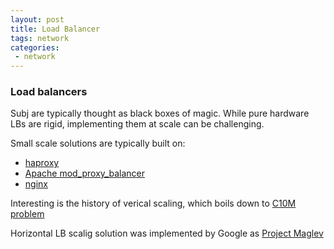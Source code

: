 ```yaml
---
layout: post
title: Load Balancer
tags: network 
categories:
 - network
---
```

### Load balancers

Subj are typically thought as black boxes of magic. While pure hardware LBs are rigid, implementing them at scale can be challenging.

Small scale solutions are typically built on:
*  [haproxy](http://www.haproxy.org/)
*  [Apache mod_proxy_balancer](https://httpd.apache.org/docs/2.4/mod/mod_proxy_balancer.html)
*  [nginx](https://www.nginx.com/)

Interesting is the history of verical scaling, which boils down to [C10M problem](http://c10m.robertgraham.com/p/manifesto.html)

Horizontal LB scalig solution was implemented by Google as [Project Maglev](https://static.googleusercontent.com/media/research.google.com/en//pubs/archive/44824.pdf)
